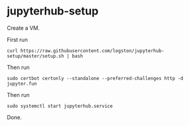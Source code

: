 # jupyterhub-setup

Create a VM.

First run 

    curl https://raw.githubusercontent.com/logston/jupyterhub-setup/master/setup.sh | bash
    
Then run 

    sudo certbot certonly --standalone --preferred-challenges http -d jupyter.fun

Then run 

    sudo systemctl start jupyterhub.service

Done.
